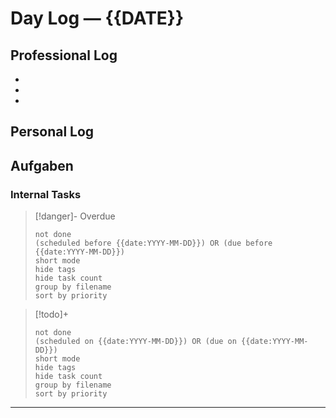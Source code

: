 # Day Log — {{DATE}}

## Professional Log
-
-
-
## Personal Log

## Aufgaben

### Internal Tasks

> [!danger]- Overdue
>```tasks
>not done
>(scheduled before {{date:YYYY-MM-DD}}) OR (due before {{date:YYYY-MM-DD}})
>short mode
>hide tags
>hide task count
>group by filename
>sort by priority
>```

> [!todo]+
>```tasks
>not done
>(scheduled on {{date:YYYY-MM-DD}}) OR (due on {{date:YYYY-MM-DD}})
>short mode
>hide tags
>hide task count
>group by filename
>sort by priority
>```

---
